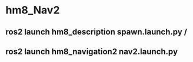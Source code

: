 # hm8_Nav2
## ros2 launch hm8_description spawn.launch.py /
## ros2 launch hm8_navigation2 nav2.launch.py

